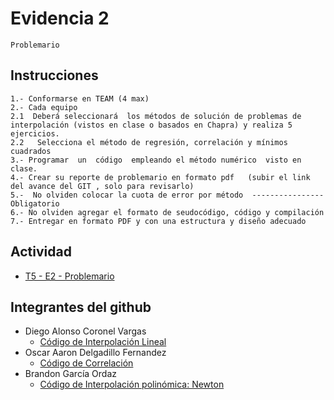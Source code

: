 # Evidencia 2
    Problemario

## Instrucciones
    1.- Conformarse en TEAM (4 max)
    2.- Cada equipo 
    2.1  Deberá seleccionará  los métodos de solución de problemas de interpolación (vistos en clase o basados en Chapra) y realiza 5 ejercicios.
    2.2   Selecciona el método de regresión, correlación y mínimos cuadrados
    3.- Programar  un  código  empleando el método numérico  visto en clase.
    4.- Crear su reporte de problemario en formato pdf   (subir el link del avance del GIT , solo para revisarlo)
    5.-  No olviden colocar la cuota de error por método  ----------------Obligatorio
    6.- No olviden agregar el formato de seudocódigo, código y compilación  
    7.- Entregar en formato PDF y con una estructura y diseño adecuado


## Actividad

- [T5 - E2 - Problemario](./T5_Problemario_MN.pdf)

## Integrantes del github
- Diego Alonso Coronel Vargas
    - [Código de Interpolación Lineal](./InterpolacionLineal.java)
- Oscar Aaron Delgadillo Fernandez
    - [Código de Correlación](/Tema%205/Evidencia%202/correlacion.java)
- Brandon García Ordaz
    - [Código de Interpolación polinómica: Newton](./InterpolacionNewton.java)